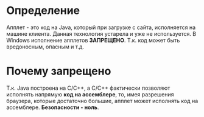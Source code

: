 # Определение
Апплет - это код на Java, который при загрузке с сайта, исполняется на машине клиента. Данная технология устарела и уже не используется. В Windows исполнение апплетов **ЗАПРЕЩЕНО**. Т.к. код может быть вредоносным, опасным и т.д.
# Почему запрещено
Т.к. Java построена на C/C++, а C/C++ фактически позволяют исполнять напрямую **код на ассемблере**, то, имея разрешения браузера, которые достаточно большие, апплет может исполнять код на ассемблере. **Безопасности - ноль**.